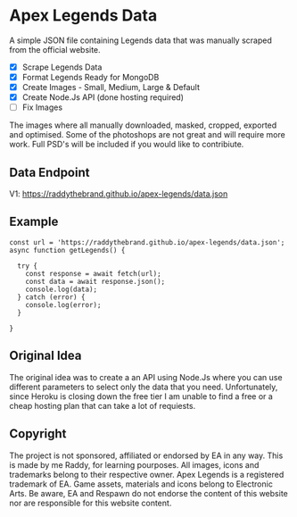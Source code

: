 # Apex Legends Data

A simple JSON file containing Legends data that was manually scraped from the official website.

- [x] Scrape Legends Data
- [x] Format Legends Ready for MongoDB
- [x] Create Images - Small, Medium, Large & Default
- [x] Create Node.Js API (done hosting required)
- [ ] Fix Images

The images where all manually downloaded, masked, cropped, exported and optimised. Some of the photoshops are not great and will require more work. Full PSD's will be included if you would like to contribiute.

## Data Endpoint

V1: https://raddythebrand.github.io/apex-legends/data.json

## Example

```
const url = 'https://raddythebrand.github.io/apex-legends/data.json';
async function getLegends() {

  try {
    const response = await fetch(url);
    const data = await response.json();
    console.log(data);
  } catch (error) {
    console.log(error);
  }

}
```

## Original Idea

The original idea was to create a an API using Node.Js where you can use different parameters to select only the data that you need. Unfortunately, since Heroku is closing down the free tier I am unable to find a free or a cheap hosting plan that can take a lot of requiests.

## Copyright

The project is not sponsored, affiliated or endorsed by EA in any way. This is made by me Raddy, for learning pourposes. All images, icons and trademarks belong to their respective owner. Apex Legends is a registered trademark of EA. Game assets, materials and icons belong to Electronic Arts. Be aware, EA and Respawn do not endorse the content of this website nor are responsible for this website content.
